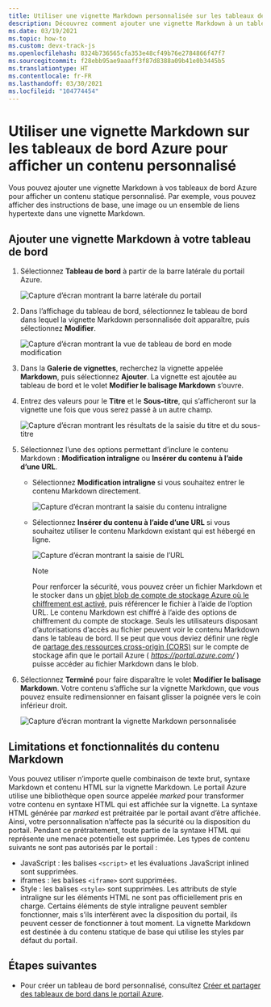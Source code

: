```yaml
---
title: Utiliser une vignette Markdown personnalisée sur les tableaux de bord Azure
description: Découvrez comment ajouter une vignette Markdown à un tableau de bord Azure pour afficher un contenu statique
ms.date: 03/19/2021
ms.topic: how-to
ms.custom: devx-track-js
ms.openlocfilehash: 8324b736565cfa353e48cf49b76e2784866f47f7
ms.sourcegitcommit: f28ebb95ae9aaaff3f87d8388a09b41e0b3445b5
ms.translationtype: HT
ms.contentlocale: fr-FR
ms.lasthandoff: 03/30/2021
ms.locfileid: "104774454"
---
```

# <a name="use-a-markdown-tile-on-azure-dashboards-to-show-custom-content"></a>Utiliser une vignette Markdown sur les tableaux de bord Azure pour afficher un contenu personnalisé

Vous pouvez ajouter une vignette Markdown à vos tableaux de bord Azure pour afficher un contenu statique personnalisé. Par exemple, vous pouvez afficher des instructions de base, une image ou un ensemble de liens hypertexte dans une vignette Markdown.

## <a name="add-a-markdown-tile-to-your-dashboard"></a>Ajouter une vignette Markdown à votre tableau de bord

1. Sélectionnez **Tableau de bord** à partir de la barre latérale du portail Azure.

   ![Capture d’écran montrant la barre latérale du portail](./media/azure-portal-markdown-tile/azure-portal-nav.png)

1. Dans l’affichage du tableau de bord, sélectionnez le tableau de bord dans lequel la vignette Markdown personnalisée doit apparaître, puis sélectionnez **Modifier**.

   ![Capture d’écran montrant la vue de tableau de bord en mode modification](./media/azure-portal-markdown-tile/azure-portal-dashboard-edit.png)

1. Dans la **Galerie de vignettes**, recherchez la vignette appelée **Markdown**, puis sélectionnez **Ajouter**. La vignette est ajoutée au tableau de bord et le volet **Modifier le balisage Markdown** s’ouvre.

1. Entrez des valeurs pour le **Titre** et le **Sous-titre**, qui s’afficheront sur la vignette une fois que vous serez passé à un autre champ.

   ![Capture d’écran montrant les résultats de la saisie du titre et du sous-titre](./media/azure-portal-markdown-tile/azure-portal-dashboard-enter-title.png)

1. Sélectionnez l’une des options permettant d’inclure le contenu Markdown : **Modification intraligne** ou **Insérer du contenu à l’aide d’une URL**.

   - Sélectionnez **Modification intraligne** si vous souhaitez entrer le contenu Markdown directement.

      ![Capture d’écran montrant la saisie du contenu intraligne](./media/azure-portal-markdown-tile/azure-portal-dashboard-markdown-inline-content.png)

   - Sélectionnez **Insérer du contenu à l’aide d’une URL** si vous souhaitez utiliser le contenu Markdown existant qui est hébergé en ligne.

      ![Capture d’écran montrant la saisie de l’URL](./media/azure-portal-markdown-tile/azure-portal-dashboard-markdown-url.png)

      > [!NOTE]
      > Pour renforcer la sécurité, vous pouvez créer un fichier Markdown et le stocker dans un [objet blob de compte de stockage Azure où le chiffrement est activé](../storage/common/storage-service-encryption.md), puis référencer le fichier à l’aide de l’option URL. Le contenu Markdown est chiffré à l’aide des options de chiffrement du compte de stockage. Seuls les utilisateurs disposant d’autorisations d’accès au fichier peuvent voir le contenu Markdown dans le tableau de bord. Il se peut que vous deviez définir une règle de [partage des ressources cross-origin (CORS)](/rest/api/storageservices/cross-origin-resource-sharing--cors--support-for-the-azure-storage-services) sur le compte de stockage afin que le portail Azure ( _https://portal.azure.com/_ ) puisse accéder au fichier Markdown dans le blob.

1. Sélectionnez **Terminé** pour faire disparaître le volet **Modifier le balisage Markdown**. Votre contenu s’affiche sur la vignette Markdown, que vous pouvez ensuite redimensionner en faisant glisser la poignée vers le coin inférieur droit.

   ![Capture d’écran montrant la vignette Markdown personnalisée](./media/azure-portal-markdown-tile/azure-portal-custom-markdown-tile.png)

## <a name="markdown-content-capabilities-and-limitations"></a>Limitations et fonctionnalités du contenu Markdown

Vous pouvez utiliser n’importe quelle combinaison de texte brut, syntaxe Markdown et contenu HTML sur la vignette Markdown. Le portail Azure utilise une bibliothèque open source appelée _marked_ pour transformer votre contenu en syntaxe HTML qui est affichée sur la vignette. La syntaxe HTML générée par _marked_ est prétraitée par le portail avant d’être affichée. Ainsi, votre personnalisation n’affecte pas la sécurité ou la disposition du portail. Pendant ce prétraitement, toute partie de la syntaxe HTML qui représente une menace potentielle est supprimée. Les types de contenu suivants ne sont pas autorisés par le portail :

* JavaScript : les balises `<script>` et les évaluations JavaScript inlined sont supprimées.
* iframes : les balises `<iframe>` sont supprimées.
* Style : les balises `<style>` sont supprimées. Les attributs de style intraligne sur les éléments HTML ne sont pas officiellement pris en charge. Certains éléments de style intraligne peuvent sembler fonctionner, mais s’ils interfèrent avec la disposition du portail, ils peuvent cesser de fonctionner à tout moment. La vignette Markdown est destinée à du contenu statique de base qui utilise les styles par défaut du portail.

## <a name="next-steps"></a>Étapes suivantes

* Pour créer un tableau de bord personnalisé, consultez [Créer et partager des tableaux de bord dans le portail Azure](../azure-portal/azure-portal-dashboards.md).
